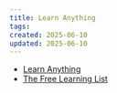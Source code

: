 ```yaml
---
title: Learn Anything
tags:
created: 2025-06-10
updated: 2025-06-10
---
```


- [Learn Anything](https://learn-anything.xyz/)
- [The Free Learning List](https://freelearninglist.org/)